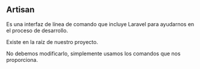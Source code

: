 ## Artisan

Es una interfaz de línea de comando que incluye Laravel para ayudarnos en el proceso de desarrollo.

Existe en la raíz de nuestro proyecto.

No debemos modificarlo, simplemente usamos los comandos que nos proporciona.


